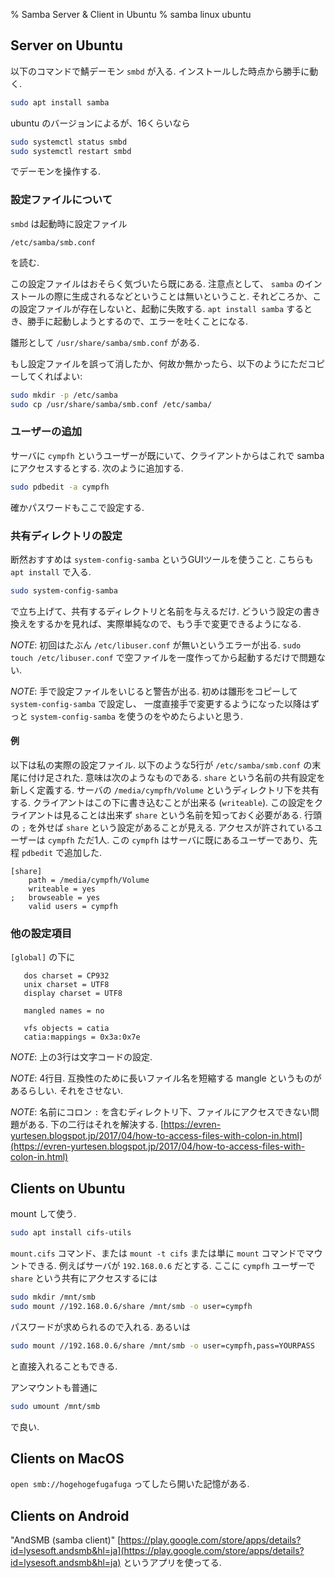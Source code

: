 % Samba Server & Client in Ubuntu
% samba linux ubuntu

<div id=toc></div>

## Server on Ubuntu

以下のコマンドで鯖デーモン `smbd` が入る.
インストールした時点から勝手に動く.

```bash
sudo apt install samba
```

ubuntu のバージョンによるが、16くらいなら

```bash
sudo systemctl status smbd
sudo systemctl restart smbd
```

でデーモンを操作する.

### 設定ファイルについて

`smbd` は起動時に設定ファイル

```
/etc/samba/smb.conf
```

を読む.

この設定ファイルはおそらく気づいたら既にある.
注意点として、
`samba` のインストールの際に生成されるなどということは無いということ.
それどころか、この設定ファイルが存在しないと、起動に失敗する.
`apt install samba`
するとき、勝手に起動しようとするので、エラーを吐くことになる.

雛形として
`/usr/share/samba/smb.conf`
がある.

もし設定ファイルを誤って消したか、何故か無かったら、以下のようにただコピーしてくればよい:

```bash
sudo mkdir -p /etc/samba
sudo cp /usr/share/samba/smb.conf /etc/samba/
```

### ユーザーの追加

サーバに `cympfh` というユーザーが既にいて、クライアントからはこれで samba にアクセスするとする.
次のように追加する.

```bash
sudo pdbedit -a cympfh
```

確かパスワードもここで設定する.

### 共有ディレクトリの設定

断然おすすめは
`system-config-samba`
というGUIツールを使うこと.
こちらも `apt install` で入る.

```bash
sudo system-config-samba
```

で立ち上げて、共有するディレクトリと名前を与えるだけ.
どういう設定の書き換えをするかを見れば、実際単純なので、もう手で変更できるようになる.

*NOTE*: 初回はたぶん `/etc/libuser.conf` が無いというエラーが出る.
`sudo touch /etc/libuser.conf`
で空ファイルを一度作ってから起動するだけで問題ない.

*NOTE*: 手で設定ファイルをいじると警告が出る.
初めは雛形をコピーして `system-config-samba` で設定し、
一度直接手で変更するようになった以降はずっと `system-config-samba` を使うのをやめたらよいと思う.

#### 例

以下は私の実際の設定ファイル.
以下のような5行が `/etc/samba/smb.conf` の末尾に付け足された.
意味は次のようなものである.
`share` という名前の共有設定を新しく定義する.
サーバの `/media/cympfh/Volume` というディレクトリ下を共有する.
クライアントはこの下に書き込むことが出来る (`writeable`).
この設定をクライアントは見ることは出来ず `share` という名前を知っておく必要がある.
行頭の `;` を外せば `share` という設定があることが見える.
アクセスが許されているユーザーは `cympfh` ただ1人.
この `cympfh` はサーバに既にあるユーザーであり、先程 `pdbedit` で追加した.

```
[share]
	path = /media/cympfh/Volume
	writeable = yes
;	browseable = yes
	valid users = cympfh
```

### 他の設定項目

`[global]` の下に

```
   dos charset = CP932
   unix charset = UTF8
   display charset = UTF8

   mangled names = no

   vfs objects = catia
   catia:mappings = 0x3a:0x7e
```

*NOTE*: 上の3行は文字コードの設定.

*NOTE*: 4行目. 互換性のために長いファイル名を短縮する mangle というものがあるらしい.
それをさせない.

*NOTE*: 名前にコロン `:` を含むディレクトリ下、ファイルにアクセスできない問題がある.
下の二行はそれを解決する.
[https://evren-yurtesen.blogspot.jp/2017/04/how-to-access-files-with-colon-in.html](https://evren-yurtesen.blogspot.jp/2017/04/how-to-access-files-with-colon-in.html)

## Clients on Ubuntu

mount して使う.

```bash
sudo apt install cifs-utils
```

`mount.cifs` コマンド、または `mount -t cifs` または単に `mount` コマンドでマウントできる.
例えばサーバが `192.168.0.6` だとする.
ここに `cympfh` ユーザーで `share` という共有にアクセスするには

```bash
sudo mkdir /mnt/smb
sudo mount //192.168.0.6/share /mnt/smb -o user=cympfh
```

パスワードが求められるので入れる.
あるいは

```bash
sudo mount //192.168.0.6/share /mnt/smb -o user=cympfh,pass=YOURPASS
```

と直接入れることもできる.

アンマウントも普通に

```bash
sudo umount /mnt/smb
```

で良い.

## Clients on MacOS

`open smb://hogehogefugafuga` ってしたら開いた記憶がある.

## Clients on Android

"AndSMB (samba client)"
[https://play.google.com/store/apps/details?id=lysesoft.andsmb&hl=ja](https://play.google.com/store/apps/details?id=lysesoft.andsmb&hl=ja)
というアプリを使ってる.

